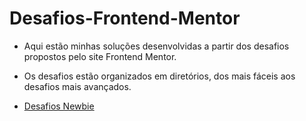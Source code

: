 # Desafios-Frontend-Mentor
- Aqui estão minhas soluções desenvolvidas a partir dos desafios propostos pelo site Frontend Mentor.
- Os desafios estão organizados em diretórios, dos mais fáceis aos desafios mais avançados.
 
- [Desafios Newbie](https://github.com/HenriqueTavares12/desafios-frontend-mentor/tree/main/newbie)